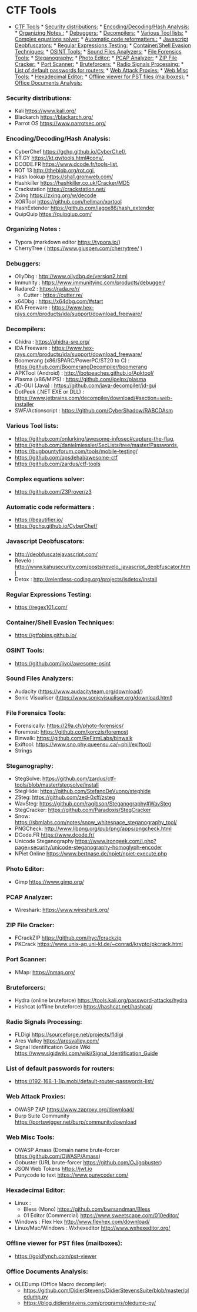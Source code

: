 # CTF Tools

* [CTF Tools](#ctf-tools)
      * [Security distributions:](#security-distributions)
      * [Encoding/Decoding/Hash Analysis:](#encodingdecodinghash-analysis)
      * [Organizing Notes :](#organizing-notes-)
      * [Debuggers:](#debuggers)
      * [Decompilers:](#decompilers)
      * [Various Tool lists:](#various-tool-lists)
      * [Complex equations solver:](#complex-equations-solver)
      * [Automatic code reformatters :](#automatic-code-reformatters-)
      * [Javascript Deobfuscators:](#javascript-deobfuscators)
      * [Regular Expressions Testing:](#regular-expressions-testing)
      * [Container/Shell Evasion Techniques:](#containershell-evasion-techniques)
      * [OSINT Tools:](#osint-tools)
      * [Sound Files Analyzers:](#sound-files-analyzers)
      * [File Forensics Tools:](#file-forensics-tools)
      * [Steganography:](#steganography)
      * [Photo Editor:](#photo-editor)
      * [PCAP Analyzer:](#pcap-analyzer)
      * [ZIP File Cracker:](#zip-file-cracker)
      * [Port Scanner:](#port-scanner)
      * [Bruteforcers:](#bruteforcers)
      * [Radio Signals Processing:](#radio-signals-processing)
      * [List of default passwords for routers:](#list-of-default-passwords-for-routers)
      * [Web Attack Proxies:](#web-attack-proxies)
      * [Web Misc Tools:](#web-misc-tools)
      * [Hexadecimal Editor:](#hexadecimal-editor)
      * [Offline viewer for PST files (mailboxes):](#offline-viewer-for-pst-files-mailboxes)
      * [Office Documents Analysis:](#office-documents-analysis)

### Security distributions: 
* Kali https://www.kali.org/
* Blackarch https://blackarch.org/
* Parrot OS https://www.parrotsec.org/
  
### Encoding/Decoding/Hash Analysis: 
* CyberChef https://gchq.github.io/CyberChef/, 
* KT.GY https://kt.gy/tools.html#conv/, 
* DCODE.FR https://www.dcode.fr/tools-list, 
* ROT 13 http://theblob.org/rot.cgi, 
* Hash lookup https://sha1.gromweb.com/
* Hashkiller https://hashkiller.co.uk/Cracker/MD5
* Crackstation https://crackstation.net/
* Zxing https://zxing.org/w/decode
* XORTool https://github.com/hellman/xortool
* HashExtender https://github.com/iagox86/hash_extender
* QuipQuip https://quipqiup.com/

### Organizing Notes : 
* Typora (markdown editor https://typora.io/)
* CherryTree ( https://www.giuspen.com/cherrytree/ )

### Debuggers: 
* OllyDbg : http://www.ollydbg.de/version2.html
* Immunity : https://www.immunityinc.com/products/debugger/
* Radare2 : https://rada.re/r/
	* Cutter : https://cutter.re/
* x64Dbg : https://x64dbg.com/#start
* IDA Freeware : https://www.hex-rays.com/products/ida/support/download_freeware/

### Decompilers:
* Ghidra : https://ghidra-sre.org/
* IDA Freeware : https://www.hex-rays.com/products/ida/support/download_freeware/
* Boomerang (x86/SPARC/PowerPC/ST20 to C) : https://github.com/BoomerangDecompiler/boomerang
* APKTool (Android) : http://ibotpeaches.github.io/Apktool/
* Plasma (x86/MIPS) : https://github.com/joelpx/plasma
* JD-GUI (Java) : https://github.com/java-decompiler/jd-gui
* DotPeek (.NET EXE or DLL) : https://www.jetbrains.com/decompiler/download/#section=web-installer
* SWF/Actionscript : https://github.com/CyberShadow/RABCDAsm

### Various Tool lists: 
* https://github.com/onlurking/awesome-infosec#capture-the-flag, 
* https://github.com/danielmiessler/SecLists/tree/master/Passwords, 
* https://bugbountyforum.com/tools/mobile-testing/
* https://github.com/apsdehal/awesome-ctf
* https://github.com/zardus/ctf-tools

### Complex equations solver:
* https://github.com/Z3Prover/z3

### Automatic code reformatters : 
* https://beautifier.io/
* https://gchq.github.io/CyberChef/

### Javascript Deobfuscators:
* http://deobfuscatejavascript.com/
* Revelo : http://www.kahusecurity.com/posts/revelo_javascript_deobfuscator.html
* Detox : http://relentless-coding.org/projects/jsdetox/install

### Regular Expressions Testing: 
* https://regex101.com/

### Container/Shell Evasion Techniques: 
* https://gtfobins.github.io/

### OSINT Tools: 
* https://github.com/jivoi/awesome-osint 

### Sound Files Analyzers: 
* Audacity (https://www.audacityteam.org/download/)
* Sonic Visualiser (https://www.sonicvisualiser.org/download.html)

### File Forensics Tools: 
* Forensically: https://29a.ch/photo-forensics/
* Foremost: https://github.com/korczis/foremost
* Binwalk: https://github.com/ReFirmLabs/binwalk
* Exiftool: https://www.sno.phy.queensu.ca/~phil/exiftool/
* Strings

### Steganography:
* StegSolve: https://github.com/zardus/ctf-tools/blob/master/stegsolve/install
* StegHide: https://github.com/StefanoDeVuono/steghide
* ZSteg: https://github.com/zed-0xff/zsteg
* WavSteg: https://github.com/ragibson/Steganography#WavSteg
* StegCracker: https://github.com/Paradoxis/StegCracker
* Snow: https://sbmlabs.com/notes/snow_whitespace_steganography_tool/
* PNGCheck: http://www.libpng.org/pub/png/apps/pngcheck.html
* DCode.FR https://www.dcode.fr/
* Unicode Steganography https://www.irongeek.com/i.php?page=security/unicode-steganography-homoglyph-encoder
* NPiet Online https://www.bertnase.de/npiet/npiet-execute.php

### Photo Editor: 
* Gimp https://www.gimp.org/

### PCAP Analyzer:
* Wireshark: https://www.wireshark.org/

### ZIP File Cracker:
* FCrackZIP https://github.com/hyc/fcrackzip
* PKCrack https://www.unix-ag.uni-kl.de/~conrad/krypto/pkcrack.html

### Port Scanner:
* NMap: https://nmap.org/

### Bruteforcers:
* Hydra (online bruteforce) https://tools.kali.org/password-attacks/hydra
* Hashcat (offline bruteforce) https://hashcat.net/hashcat/

### Radio Signals Processing: 
* FLDigi https://sourceforge.net/projects/fldigi
* Ares Valley https://aresvalley.com/
* Signal Identification Guide Wiki https://www.sigidwiki.com/wiki/Signal_Identification_Guide

### List of default passwords for routers: 
* https://192-168-1-1ip.mobi/default-router-passwords-list/

### Web Attack Proxies:
* OWASP ZAP https://www.zaproxy.org/download/
* Burp Suite Community https://portswigger.net/burp/communitydownload

### Web Misc Tools:
* OWASP Amass (Domain name brute-forcer https://github.com/OWASP/Amass)
* Gobuster (URL brute-forcer https://github.com/OJ/gobuster)
* JSON Web Tokens https://jwt.io
* Punycode to text https://www.punycoder.com/

### Hexadecimal Editor: 
* Linux : 
	* Bless (Mono) https://github.com/bwrsandman/Bless
	* 01 Editor (Commercial) https://www.sweetscape.com/010editor/
* Windows : Flex Hex http://www.flexhex.com/download/
* Linux/Mac/Windows : Wxhexeditor http://www.wxhexeditor.org/

### Offline viewer for PST files (mailboxes):
* https://goldfynch.com/pst-viewer

### Office Documents Analysis:
* OLEDump (Office Macro decompiler): 
	* https://github.com/DidierStevens/DidierStevensSuite/blob/master/oledump.py
	* https://blog.didierstevens.com/programs/oledump-py/
